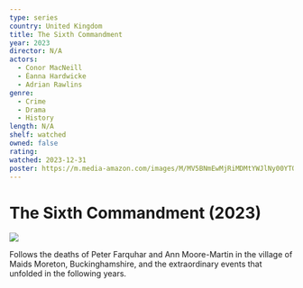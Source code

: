 ```yaml
---
type: series
country: United Kingdom
title: The Sixth Commandment
year: 2023
director: N/A
actors:
  - Conor MacNeill
  - Éanna Hardwicke
  - Adrian Rawlins
genre:
  - Crime
  - Drama
  - History
length: N/A
shelf: watched
owned: false
rating:
watched: 2023-12-31
poster: https://m.media-amazon.com/images/M/MV5BNmEwMjRiMDMtYWJlNy00YTQwLWE5MTktYjA3MTUxMDZhNDE2XkEyXkFqcGc@._V1_SX300.jpg
---
```


# The Sixth Commandment (2023)

![](https://m.media-amazon.com/images/M/MV5BNmEwMjRiMDMtYWJlNy00YTQwLWE5MTktYjA3MTUxMDZhNDE2XkEyXkFqcGc@._V1_SX300.jpg)

Follows the deaths of Peter Farquhar and Ann Moore-Martin in the village of Maids Moreton, Buckinghamshire, and the extraordinary events that unfolded in the following years.